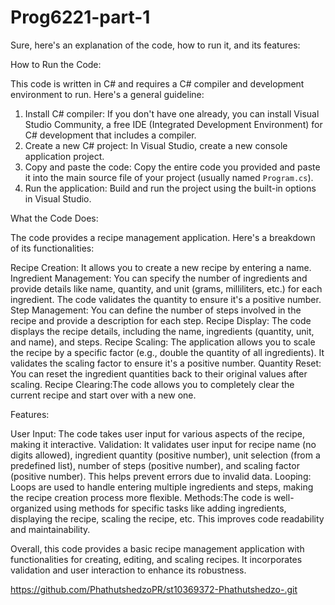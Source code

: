 # Prog6221-part-1
Sure, here's an explanation of the code, how to run it, and its features:

How to Run the Code:

This code is written in C# and requires a C# compiler and development environment to run. Here's a general guideline:

1. Install C# compiler: If you don't have one already, you can install Visual Studio Community, a free IDE (Integrated Development Environment) for C# development that includes a compiler.
2. Create a new C# project:  In Visual Studio, create a new console application project.
3. Copy and paste the code: Copy the entire code you provided and paste it into the main source file of your project (usually named `Program.cs`).
4. Run the application: Build and run the project using the built-in options in Visual Studio.

What the Code Does:

The code provides a recipe management application. Here's a breakdown of its functionalities:

Recipe Creation: It allows you to create a new recipe by entering a name.
Ingredient Management: You can specify the number of ingredients and provide details like name, quantity, and unit (grams, milliliters, etc.) for each ingredient. The code validates the quantity to ensure it's a positive number.
Step Management:  You can define the number of steps involved in the recipe and provide a description for each step.
Recipe Display: The code displays the recipe details, including the name, ingredients (quantity, unit, and name), and steps.
Recipe Scaling: The application allows you to scale the recipe by a specific factor (e.g., double the quantity of all ingredients). It validates the scaling factor to ensure it's a positive number.
Quantity Reset:  You can reset the ingredient quantities back to their original values after scaling.
Recipe Clearing:The code allows you to completely clear the current recipe and start over with a new one.

Features:

User Input: The code takes user input for various aspects of the recipe, making it interactive.
Validation: It validates user input for recipe name (no digits allowed), ingredient quantity (positive number), unit selection (from a predefined list), number of steps (positive number), and scaling factor (positive number). This helps prevent errors due to invalid data.
Looping: Loops are used to handle entering multiple ingredients and steps, making the recipe creation process more flexible.
 Methods:The code is well-organized using methods for specific tasks like adding ingredients, displaying the recipe, scaling the recipe, etc. This improves code readability and maintainability.

Overall, this code provides a basic recipe management application with functionalities for creating, editing, and scaling recipes. It incorporates validation and user interaction to enhance its robustness.


https://github.com/PhathutshedzoPR/st10369372-Phathutshedzo-.git